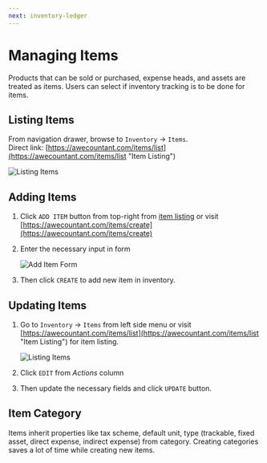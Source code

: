 ```yaml
---
next: inventory-ledger
---
```


# Managing Items

Products that can be sold or purchased, expense heads, and assets are treated as items. Users can select if inventory tracking is to be done for items.

## Listing Items

From navigation drawer, browse to `Inventory` → `Items`.  
Direct link: [https://awecountant.com/items/list](https://awecountant.com/items/list "Item Listing")

![Listing Items](~@assets/img/guide/item_listing.jpg)

## Adding Items

1. Click `ADD ITEM` button from top-right from [item listing](#listing-items) or visit [https://awecountant.com/items/create](https://awecountant.com/items/create)

2. Enter the necessary input in form

   ![Add Item Form](~@assets/img/guide/item_add_form.jpg)

3. Then click `CREATE` to add new item in inventory.

## Updating Items

1. Go to `Inventory` → `Items` from left side menu or visit [https://awecountant.com/items/list](https://awecountant.com/items/list "Item Listing") for item listing.

   ![Listing Items](~@assets/img/guide/item_listing.jpg)

2. Click `EDIT` from _Actions_ column

3. Then update the necessary fields and click `UPDATE` button.

## Item Category

Items inherit properties like tax scheme, default unit, type (trackable, fixed asset, direct expense, indirect expense) from category. Creating categories saves a lot of time while creating new items.
